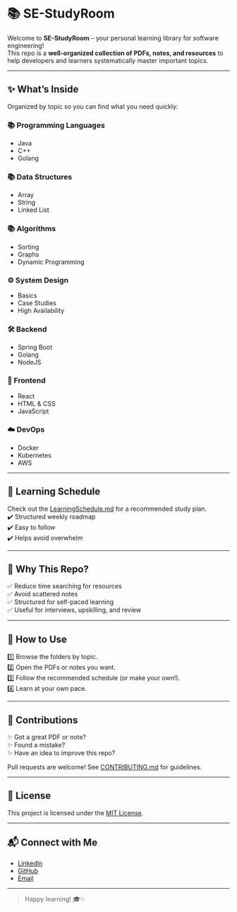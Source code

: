 # 📚 SE-StudyRoom

Welcome to **SE-StudyRoom** – your personal learning library for software engineering!  
This repo is a **well-organized collection of PDFs, notes, and resources** to help developers and learners systematically master important topics.

---

## ✨ What’s Inside

Organized by topic so you can find what you need quickly:
### 📚 Programming Languages
- Java
- C++
- Golang

### 📚 Data Structures
- Array
- String
- Linked List

### 📚 Algorithms
- Sorting
- Graphs
- Dynamic Programming

### ⚙️ System Design
- Basics
- Case Studies
- High Availability

### 🛠️ Backend
- Spring Boot
- Golang
- NodeJS

### 🎨 Frontend
- React
- HTML & CSS
- JavaScript

### ☁️ DevOps
- Docker
- Kubernetes
- AWS

---

## 📜 Learning Schedule

Check out the [LearningSchedule.md](./LearningSchedule.md) for a recommended study plan.  
✔️ Structured weekly roadmap  
✔️ Easy to follow  
✔️ Helps avoid overwhelm

---

## 🌟 Why This Repo?

✅ Reduce time searching for resources  
✅ Avoid scattered notes  
✅ Structured for self-paced learning  
✅ Useful for interviews, upskilling, and review

---

## 🚀 How to Use

1️⃣ Browse the folders by topic.  
2️⃣ Open the PDFs or notes you want.  
3️⃣ Follow the recommended schedule (or make your own!).  
4️⃣ Learn at your own pace.

---

## 🤝 Contributions

✨ Got a great PDF or note?  
✨ Found a mistake?  
✨ Have an idea to improve this repo?

Pull requests are welcome! See [CONTRIBUTING.md](./CONTRIBUTING.md) for guidelines.

---

## 📄 License

This project is licensed under the [MIT License](./LICENSE).

---

## 📬 Connect with Me

- [LinkedIn](https://www.linkedin.com/in/ayush-rajput-17301a195/)
- [GitHub](https://github.com/a-raj14)
- [Email](mailto:ayush.rajput1410@gmail.com)

---

> Happy learning! 🎓✨

